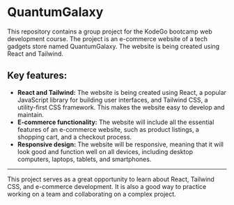# QuantumGalaxy

This repository contains a group project for the KodeGo bootcamp web development course. The project is an e-commerce website of a tech gadgets store named QuantumGalaxy. The website is being created using React and Tailwind.

## Key features:

 - **React and Tailwind:** The website is being created using React, a popular JavaScript library for building user interfaces, and Tailwind CSS, a utility-first CSS framework. This makes the website easy to develop and maintain.
 - **E-commerce functionality:** The website will include all the essential features of an e-commerce website, such as product listings, a shopping cart, and a checkout process.
 - **Responsive design:** The website will be responsive, meaning that it will look good and function well on all devices, including desktop computers, laptops, tablets, and smartphones.

---

This project serves as a great opportunity to learn about React, Tailwind CSS, and e-commerce development. It is also a good way to practice working on a team and collaborating on a complex project.